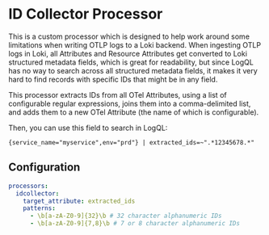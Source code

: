 # ID Collector Processor

This is a custom processor which is designed to help work around some limitations when writing OTLP logs to a Loki backend. When ingesting OTLP logs in Loki, all Attributes and Resource Attributes get converted to Loki structured metadata fields, which is great for readability, but since LogQL has no way to search across all structured metadata fields, it makes it very hard to find records with specific IDs that might be in any field.

This processor extracts IDs from all OTel Attributes, using a list of configurable regular expressions, joins them into a comma-delimited list, and adds them to a new OTel Attribute (the name of which is configurable).

Then, you can use this field to search in LogQL:

```
{service_name="myservice",env="prd"} | extracted_ids=~".*12345678.*"
```

## Configuration

```yaml
processors:
  idcollector:
    target_attribute: extracted_ids
    patterns:
      - \b[a-zA-Z0-9]{32}\b # 32 character alphanumeric IDs
      - \b[a-zA-Z0-9]{7,8}\b # 7 or 8 character alphanumeric IDs
```